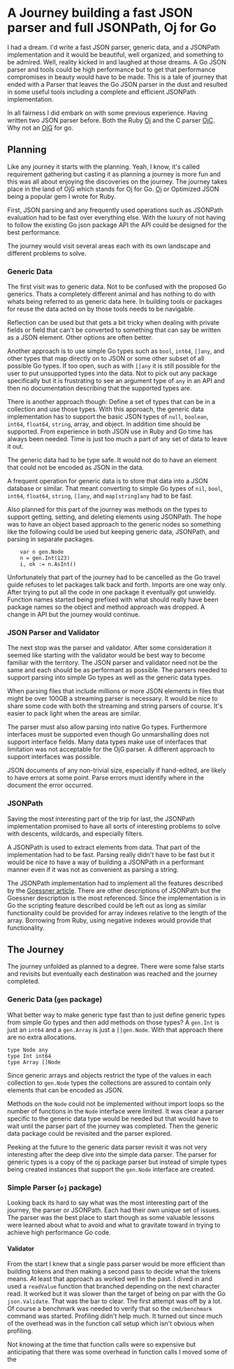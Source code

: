 # A Journey building a fast JSON parser and full JSONPath, Oj for Go

I had a dream. I'd write a fast JSON parser, generic data, and a
JSONPath implementation and it would be beautiful, well organized, and
something to be admired. Well, reality kicked in and laughed at those
dreams. A Go JSON parser and tools could be high performance but to
get that performance compromises in beauty would have to be made. This
is a tale of journey that ended with a Parser that leaves the Go JSON
parser in the dust and resulted in some useful tools including a
complete and efficient JSONPath implementation.

In all fairness I did embark on with some previous experience. Having
written two JSON parser before. Both the Ruby
[Oj](https://github.com/ohler55/oj) and the C parser
[OjC](https://github.com/ohler55/ojc). Why not an
[OjG](https://github.com/ohler55/ojg) for go.

## Planning

Like any journey it starts with the planning. Yeah, I know, it's called
requirement gathering but casting it as planning a journey is more fun
and this was all about enjoying the discoveries on the journey. The
journey takes place in the land of OjG which stands for Oj for
Go. [Oj](https://github.com/ohler55/oj) or Optimized JSON being a
popular gem I wrote for Ruby.

First, JSON parsing and any frequently used operations such as
JSONPath evaluation had to be fast over everything else. With the
luxury of not having to follow the existing Go json package API the
API could be designed for the best performance.

The journey would visit several areas each with its own landscape and
different problems to solve.

### Generic Data

The first visit was to generic data. Not to be confused with the
proposed Go generics. Thats a completely different animal and has
nothing to do with whats being referred to as generic data here. In
building tools or packages for reuse the data acted on by those tools
needs to be navigable.

Reflection can be used but that gets a bit tricky when dealing with
private fields or field that can't be converted to something that can
say be written as a JSON element. Other options are often better.

Another approach is to use simple Go types such as `bool`, `int64`,
`[]any`, and other types that map directly on to JSON or some
other subset of all possible Go types. If too open, such as with
`[]any` it is still possible for the user to put unsupported
types into the data. Not to pick out any package specifically but it
is frustrating to see an argument type of `any` in an API and
then no documentation describing that the supported types are.

There is another approach though: Define a set of types that can be in
a collection and use those types. With this approach, the generic data
implementation has to support the basic JSON types of `null`,
`boolean`, `int64`, `float64`, `string`, array, and object. In
addition time should be supported. From experience in both JSON use in
Ruby and Go time has always been needed. Time is just too much a part
of any set of data to leave it out.

The generic data had to be type safe. It would not do to have an
element that could not be encoded as JSON in the data.

A frequent operation for generic data is to store that data into a
JSON database or similar. That meant converting to simple Go types of
`nil`, `bool`, `int64`, `float64`, `string`, `[]any`, and
`map[string]any` had to be fast.

Also planned for this part of the journey was methods on the types to
support getting, setting, and deleting elements using JSONPath. The
hope was to have an object based approach to the generic nodes so
something like the following could be used but keeping generic data,
JSONPath, and parsing in separate packages.

```golang
    var n gen.Node
    n = gen.Int(123)
    i, ok := n.AsInt()
```

Unfortunately that part of the journey had to be cancelled as the Go
travel guide refuses to let packages talk back and forth. Imports are
one way only. After trying to put all the code in one package it
eventually got unwieldy. Function names started being prefixed with
what should really have been package names so the object and method
approach was dropped. A change in API but the journey would continue.

### JSON Parser and Validator

The next stop was the parser and validator. After some consideration
it seemed like starting with the validator would be best way to become
familiar with the territory. The JSON parser and validator need not be
the same and each should be as performant as possible. The parsers
needed to support parsing into simple Go types as well as the generic
data types.

When parsing files that include millions or more JSON elements in
files that might be over 100GB a streaming parser is necessary. It
would be nice to share some code with both the streaming and string
parsers of course. It's easier to pack light when the areas are
similar.

The parser must also allow parsing into native Go types. Furthermore
interfaces must be supported even though Go unmarshalling does not
support interface fields. Many data types make use of interfaces
that limitation was not acceptable for the OjG parser. A different
approach to support interfaces was possible.

JSON documents of any non-trivial size, especially if hand-edited, are
likely to have errors at some point. Parse errors must identify where
in the document the error occurred.

### JSONPath

Saving the most interesting part of the trip for last, the JSONPath
implementation promised to have all sorts of interesting problems to
solve with descents, wildcards, and especially filters.

A JSONPath is used to extract elements from data. That part of the
implementation had to be fast. Parsing really didn't have to be fast
but it would be nice to have a way of building a JSONPath in a
performant manner even if it was not as convenient as parsing a
string.

The JSONPath implementation had to implement all the features
described by the [Goessner
article](https://goessner.net/articles/JsonPath). There are other
descriptions of JSONPath but the Goessner description is the most
referenced. Since the implementation is in Go the scripting feature
described could be left out as long as similar functionality could be
provided for array indexes relative to the length of the
array. Borrowing from Ruby, using negative indexes would provide that
functionality.

## The Journey

The journey unfolded as planned to a degree. There were some false
starts and revisits but eventually each destination was reached and
the journey completed.

### Generic Data (`gen` package)

What better way to make generic type fast than to just define generic
types from simple Go types and then add methods on those types? A
`gen.Int` is just an `int64` and a `gen.Array` is just a
`[]gen.Node`. With that approach there are no extra allocations.

```golang
type Node any
type Int int64
type Array []Node
```

Since generic arrays and objects restrict the type of the values in
each collection to `gen.Node` types the collections are assured to
contain only elements that can be encoded as JSON.

Methods on the `Node` could not be implemented without import loops so
the number of functions in the `Node` interface were limited. It was
clear a parser specific to the generic data type would be needed but
that would have to wait until the parser part of the journey was
completed. Then the generic data package could be revisited and the
parser explored.

Peeking at the future to the generic data parser revisit it was not
very interesting after the deep dive into the simple data parser. The
parser for generic types is a copy of the oj package parser but
instead of simple types being created instances that support the
`gen.Node` interface are created.

### Simple Parser (`oj` package)

Looking back its hard to say what was the most interesting part of the
journey, the parser or JSONPath. Each had their own unique set of
issues. The parser was the best place to start though as some valuable
lessons were learned about what to avoid and what to gravitate toward
in trying to achieve high performance Go code.

#### Validator

From the start I knew that a single pass parser would be more
efficient than building tokens and then making a second pass to decide
what the tokens means. At least that approach as worked well in the
past. I dived in and used a `readValue` function that branched
depending on the next character read. It worked but it was slower than
the target of being on par with the Go `json.Validate`. That was the
bar to clear. The first attempt was off by a lot. Of course a
benchmark was needed to verify that so the `cmd/benchmark` command was
started. Profiling didn't help much. It turned out since much of the
overhead was in the function call setup which isn't obvious when
profiling.

Not knowing at the time that function calls were so expensive but
anticipating that there was some overhead in function calls I moved
some of the